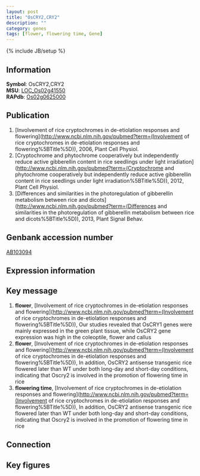```yaml
---
layout: post
title: "OsCRY2,CRY2"
description: ""
category: genes
tags: [flower, flowering time, Gene]
---
```

{% include JB/setup %}

## Information
__Symbol__: OsCRY2,CRY2  
__MSU__: [LOC_Os02g41550](http://rice.plantbiology.msu.edu/cgi-bin/ORF_infopage.cgi?orf=LOC_Os02g41550)  
__RAPdb__: [Os02g0625000](http://rapdb.dna.affrc.go.jp/viewer/gbrowse_details/irgsp1?name=Os02g0625000)  

## Publication
1. [Involvement of rice cryptochromes in de-etiolation responses and flowering](http://www.ncbi.nlm.nih.gov/pubmed?term=(Involvement of rice cryptochromes in de-etiolation responses and flowering%5BTitle%5D)), 2006, Plant Cell Physiol.
2. [Cryptochrome and phytochrome cooperatively but independently reduce active gibberellin content in rice seedlings under light irradiation](http://www.ncbi.nlm.nih.gov/pubmed?term=(Cryptochrome and phytochrome cooperatively but independently reduce active gibberellin content in rice seedlings under light irradiation%5BTitle%5D)), 2012, Plant Cell Physiol.
3. [Differences and similarities in the photoregulation of gibberellin metabolism between rice and dicots](http://www.ncbi.nlm.nih.gov/pubmed?term=(Differences and similarities in the photoregulation of gibberellin metabolism between rice and dicots%5BTitle%5D)), 2013, Plant Signal Behav.

## Genbank accession number
[AB103094](http://www.ncbi.nlm.nih.gov/nuccore/AB103094)

## Expression information

## Key message
1. __flower__, [Involvement of rice cryptochromes in de-etiolation responses and flowering](http://www.ncbi.nlm.nih.gov/pubmed?term=(Involvement of rice cryptochromes in de-etiolation responses and flowering%5BTitle%5D)),  Our studies revealed that OsCRY1 genes were mainly expressed in the green plant tissue, while OsCRY2 gene expression was high in the coleoptile, flower and callus
2. __flower__, [Involvement of rice cryptochromes in de-etiolation responses and flowering](http://www.ncbi.nlm.nih.gov/pubmed?term=(Involvement of rice cryptochromes in de-etiolation responses and flowering%5BTitle%5D)),  In addition, OsCRY2 antisense transgenic rice flowered later than WT under both long-day and short-day conditions, indicating that Oscry2 is involved in the promotion of flowering time in rice
3. __flowering time__, [Involvement of rice cryptochromes in de-etiolation responses and flowering](http://www.ncbi.nlm.nih.gov/pubmed?term=(Involvement of rice cryptochromes in de-etiolation responses and flowering%5BTitle%5D)),  In addition, OsCRY2 antisense transgenic rice flowered later than WT under both long-day and short-day conditions, indicating that Oscry2 is involved in the promotion of flowering time in rice

## Connection

## Key figures



